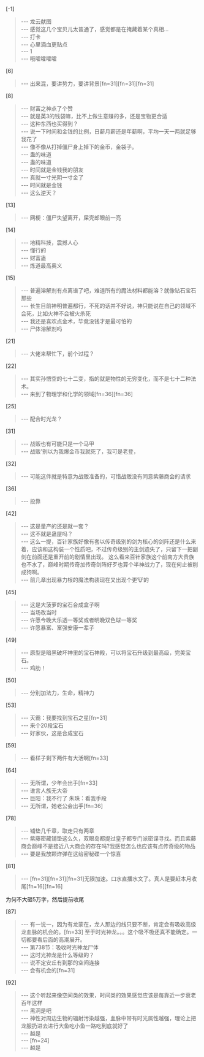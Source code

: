 
[-1] 
>--- 龙云献图<br>
>--- 感觉这几个宝贝儿太普通了，感觉都是在掩藏着某个真相…<br>
>--- 打卡<br>
>--- 心里滴血更贴点<br>
>--- 1<br>
>--- 哦嚯嚯嚯嚯<br>

[6] 
>--- 出来混，要讲势力，要讲背景[fn=31][fn=31][fn=31]<br>

[8] 
>--- 财富之神点了个赞<br>
>--- 就是英3的钱袋嘛，比不上做生意赚的多，还是宝物更合适<br>
>--- 这种东西也买得到？<br>
>--- 说一下时间和金钱的比例，日薪月薪还是年薪啊，平均一天一两就足够我花了<br>
>--- 像不像从打掉僵尸身上掉下的金币，金袋子。<br>
>--- 蛊的味道<br>
>--- 蛊的味道<br>
>--- 时间就是金钱我的朋友<br>
>--- 真就一寸光阴一寸金了<br>
>--- 时间就是金钱<br>
>--- 这么逆天？<br>

[13] 
>--- 网梗：僵尸失望离开，屎壳郎眼前一亮<br>

[14] 
>--- 地精科技，震撼人心<br>
>--- 懂行的<br>
>--- 财富蛊<br>
>--- 炼道最高奥义<br>

[15] 
>--- 普遍溶解剂有点离谱了吧，难道所有的魔法材料都能溶？就像钻石宝石那些<br>
>--- 长生目前神明普遍都行，不死的话并不好说，神只能说在自己的领域不会死，比如火神不会被火杀死<br>
>--- 我还是喜欢点金术，毕竟没钱才是最可怕的<br>
>--- 尸体溶解剂吗<br>

[21] 
>--- 大佬来帮忙下，前个过程？<br>

[22] 
>--- 其实孙悟空的七十二变，指的就是物性的无穷变化，而不是七十二种法术。<br>
>--- 来到了物理学和化学的领域[fn=36][fn=36]<br>

[25] 
>--- 配合时光龙？<br>

[31] 
>--- 战贩也有可能只是一个马甲<br>
>--- 战贩'别以为我爆金币我就死了，我可是老登，<br>

[32] 
>--- 可能这件就是特意为战贩准备的，可惜战贩没有同意紫藤商会的请求<br>

[36] 
>--- 投靠<br>

[42] 
>--- 这是量产的还是就一套？<br>
>--- 这不就是蛊屋吗？<br>
>--- 这么一提，百针家族好像有套以传奇级别的剑为核心的剑阵还是什么来着，应该和这构装一个性质吧，不过传奇级别的主剑遗失了，只留下一把副剑在前面还是重开前的剧情里出现。
这么看来百针家族这个前南方大贵族也不水了，巅峰时期传奇加传奇剑阵好歹也算个半神战力了，现在何止被削成狗啊。<br>
>--- 前几章出现暴力根的魔法构装现在又出现个更🐮的<br>

[45] 
>--- 这是大菠萝的宝石合成盒子啊<br>
>--- 当场改当时<br>
>--- 许愿今晚大乐透一等奖或者明晚双色球一等奖<br>
>--- 许愿暴富、富强安康一辈子<br>

[49] 
>--- 原型是暗黑破坏神里的宝石神殿，可以将宝石升级到最高级，完美宝石。<br>
>--- 鸡肋！<br>

[50] 
>--- 分别加法力，生命，精神力<br>

[53] 
>--- 灭霸：我要找到宝石之星[fn=31]<br>
>--- 来个20段宝石<br>
>--- 好家伙，这是合成宝石<br>

[59] 
>--- 看样子剩下两件有大活啊[fn=33]<br>

[64] 
>--- 无所谓，少年会出手[fn=33]<br>
>--- 谁言人族无大帝<br>
>--- 巨阳：我不行了
朱珠：看我手段<br>
>--- 无所谓，她老公会出手[fn=36]<br>

[78] 
>--- 铺垫几千章，取走只有两章<br>
>--- 紫藤密藏铺垫这么久，双眼岛都提过皇子都专门派密谍寻找。而且紫藤商会巅峰不是接近八大商会的存在吗?我感觉怎么也应该有点传奇级的物品<br>
>--- 要是我放颗炸弹在这给密秘碟一个惊喜<br>

[81] 
>--- [fn=31][fn=31][fn=31]无限加速。口水直播水文了。真人是要赶本月收尾[fn=16][fn=16]

为何不大砸5万字，然后提前收尾<br>

[87] 
>--- 有一说一，因为有龙蒙在，龙人那边的线只要不断，肯定会有吸收高级龙血脉的机会的。[fn=33]
至于时光神龙。。。这个吸不吸还真不能确定。一切都要看后面的高潮展开。<br>
>--- 第738节：吸收时光神龙尸体<br>
>--- 这时光神龙是什么等级的？<br>
>--- 说不定安丘有到那的空间连接<br>
>--- 会有机会的[fn=31]<br>

[92] 
>--- 这个听起来像空间类的效果，时间类的效果感觉应该是每靠近一步衰老百年这样<br>
>--- 黑洞是吧<br>
>--- 神性对周边生物的辐射污染越强，血脉中带有时光属性越强，理论上把龙服扔进去进行大鱼吃小鱼一路吃到底就好了<br>
>--- 越是<br>
>--- [fn=24]<br>
>--- 越是<br>
